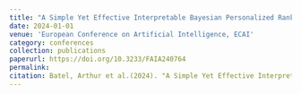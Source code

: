 ```yaml
---
title: "A Simple Yet Effective Interpretable Bayesian Personalized Ranking for Cognitive Diagnosis"
date: 2024-01-01
venue: 'European Conference on Artificial Intelligence, ECAI'
category: conferences
collection: publications
paperurl: https://doi.org/10.3233/FAIA240764
permalink: 
citation: Batel, Arthur et al.(2024). "A Simple Yet Effective Interpretable Bayesian Personalized Ranking for Cognitive Diagnosis". European Conference on Artificial Intelligence, ECAI.
---
```

